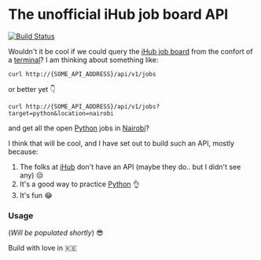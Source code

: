 # The unofficial iHub job board API

[![Build Status](https://travis-ci.org/clovisphere/iHub-job-api.svg?branch=master)](https://travis-ci.org/clovisphere/iHub-job-api)

Wouldn't it be cool if we could query the [iHub job board](https://ihub.co.ke/jobs) from the confort of a [terminal](https://www.wikiwand.com/en/Terminal_(macOS))? I am thinking about something like:

```
curl http://{SOME_API_ADDRESS}/api/v1/jobs
```

or better yet :point_down:

```
curl http://{SOME_API_ADDRESS}/api/v1/jobs?target=python&location=nairobi
```

and get all the open [Python](https://www.python.org/) jobs in [Nairobi](https://www.wikiwand.com/en/Nairobi)? 

I think that will be cool, and I have set out to build such an API, mostly because:

1.  The folks at [iHub](https://ihub.co.ke/) don't have an API (maybe they do.. but I didn't see any) :unamused:
2.  It's a good way to practice [Python](https://www.python.org/) :ok_hand:
3.  It's fun :joy:

### Usage

(*Will be populated shortly*) :sunglasses:






Build with love in 🇰🇪
